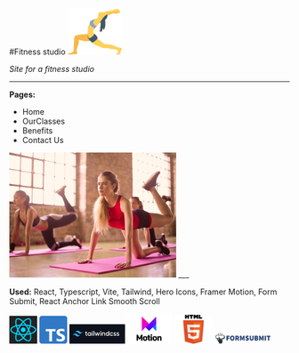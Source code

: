#Fitness studio ![](./src/assets/favicon.svg)


_Site for a fitness studio_ 
___

__Pages:__      
  * Home
  * OurClasses
  * Benefits
  * Contact Us 
  <img src="./src/assets/image2.png" width=300/>
  ___

__Used:__ 
 React, Typescript, Vite, Tailwind, Hero Icons, Framer Motion, Form Submit, React Anchor Link Smooth Scroll 

 <img src="./src/assets/react-logo.png" width=50 height=50/>
 <img src="./src/assets/typescript-logo.png" width=50 />
 <img src="./src/assets/tailwind-logo.png" width=100/>
 <img src="./src/assets/framer-motion-logo.png" width=80>
 <img src="./src/assets/html5-logo.png" width=70>
 <img src="./src/assets/form-submit-logo.png" width=100>

 
